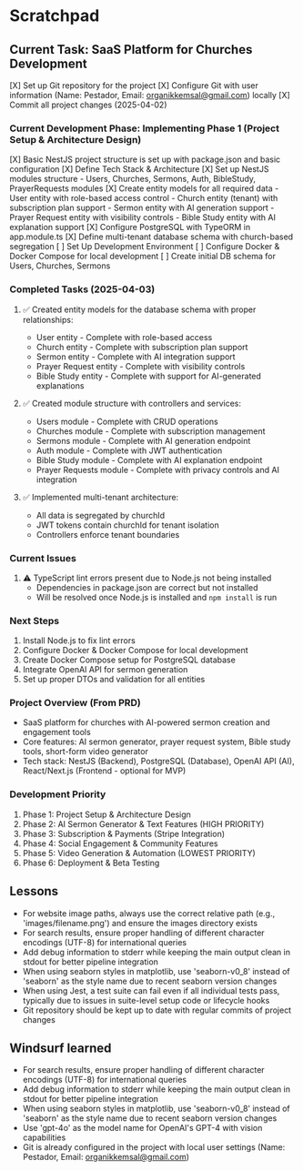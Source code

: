 # Scratchpad

## Current Task: SaaS Platform for Churches Development
[X] Set up Git repository for the project
[X] Configure Git with user information (Name: Pestador, Email: organikkemsal@gmail.com) locally
[X] Commit all project changes (2025-04-02)

### Current Development Phase: Implementing Phase 1 (Project Setup & Architecture Design)
[X] Basic NestJS project structure is set up with package.json and basic configuration
[X] Define Tech Stack & Architecture
  [X] Set up NestJS modules structure
    - Users, Churches, Sermons, Auth, BibleStudy, PrayerRequests modules
  [X] Create entity models for all required data
    - User entity with role-based access control
    - Church entity (tenant) with subscription plan support
    - Sermon entity with AI generation support
    - Prayer Request entity with visibility controls
    - Bible Study entity with AI explanation support
  [X] Configure PostgreSQL with TypeORM in app.module.ts
  [X] Define multi-tenant database schema with church-based segregation
[ ] Set Up Development Environment
  [ ] Configure Docker & Docker Compose for local development
  [ ] Create initial DB schema for Users, Churches, Sermons

### Completed Tasks (2025-04-03)
1. ✅ Created entity models for the database schema with proper relationships:
   - User entity - Complete with role-based access
   - Church entity - Complete with subscription plan support
   - Sermon entity - Complete with AI integration support
   - Prayer Request entity - Complete with visibility controls
   - Bible Study entity - Complete with support for AI-generated explanations

2. ✅ Created module structure with controllers and services:
   - Users module - Complete with CRUD operations
   - Churches module - Complete with subscription management
   - Sermons module - Complete with AI generation endpoint
   - Auth module - Complete with JWT authentication
   - Bible Study module - Complete with AI explanation endpoint
   - Prayer Requests module - Complete with privacy controls and AI integration

3. ✅ Implemented multi-tenant architecture:
   - All data is segregated by churchId
   - JWT tokens contain churchId for tenant isolation
   - Controllers enforce tenant boundaries

### Current Issues
1. ⚠️ TypeScript lint errors present due to Node.js not being installed
   - Dependencies in package.json are correct but not installed
   - Will be resolved once Node.js is installed and `npm install` is run

### Next Steps
1. Install Node.js to fix lint errors
2. Configure Docker & Docker Compose for local development
3. Create Docker Compose setup for PostgreSQL database
4. Integrate OpenAI API for sermon generation
5. Set up proper DTOs and validation for all entities

### Project Overview (From PRD)
- SaaS platform for churches with AI-powered sermon creation and engagement tools
- Core features: AI sermon generator, prayer request system, Bible study tools, short-form video generator
- Tech stack: NestJS (Backend), PostgreSQL (Database), OpenAI API (AI), React/Next.js (Frontend - optional for MVP)

### Development Priority
1. Phase 1: Project Setup & Architecture Design
2. Phase 2: AI Sermon Generator & Text Features (HIGH PRIORITY)
3. Phase 3: Subscription & Payments (Stripe Integration)
4. Phase 4: Social Engagement & Community Features
5. Phase 5: Video Generation & Automation (LOWEST PRIORITY)
6. Phase 6: Deployment & Beta Testing

## Lessons

- For website image paths, always use the correct relative path (e.g., 'images/filename.png') and ensure the images directory exists
- For search results, ensure proper handling of different character encodings (UTF-8) for international queries
- Add debug information to stderr while keeping the main output clean in stdout for better pipeline integration
- When using seaborn styles in matplotlib, use 'seaborn-v0_8' instead of 'seaborn' as the style name due to recent seaborn version changes
- When using Jest, a test suite can fail even if all individual tests pass, typically due to issues in suite-level setup code or lifecycle hooks
- Git repository should be kept up to date with regular commits of project changes

## Windsurf learned

- For search results, ensure proper handling of different character encodings (UTF-8) for international queries
- Add debug information to stderr while keeping the main output clean in stdout for better pipeline integration
- When using seaborn styles in matplotlib, use 'seaborn-v0_8' instead of 'seaborn' as the style name due to recent seaborn version changes
- Use 'gpt-4o' as the model name for OpenAI's GPT-4 with vision capabilities
- Git is already configured in the project with local user settings (Name: Pestador, Email: organikkemsal@gmail.com)